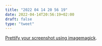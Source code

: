 ```yaml
---
title: "2022 04 14 20 56 19"
date: 2022-04-14T20:56:19+02:00
draft: false
type: "tweet"
---
```


[Prettify your screenshot using imagemagick](https://elianiva.my.id/post/prettify-screenshot-using-imagemagick).
